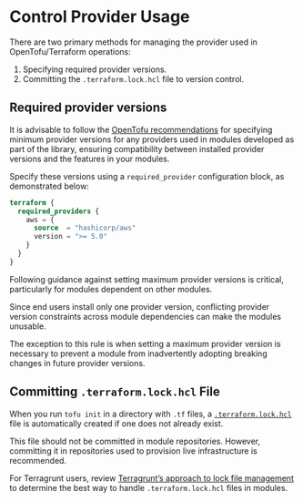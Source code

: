# Control Provider Usage

There are two primary methods for managing the provider used in OpenTofu/Terraform operations:

1. Specifying required provider versions.
2. Committing the `.terraform.lock.hcl` file to version control.
 
## Required provider versions

It is advisable to follow the [OpenTofu recommendations](https://opentofu.org/docs/language/providers/requirements/#best-practices-for-provider-versions) for specifying minimum provider versions for any providers used in modules developed as part of the library, ensuring compatibility between installed provider versions and the features in your modules.



Specify these versions using a `required_provider` configuration block, as demonstrated below:

```terraform
terraform {
  required_providers {
    aws = {
      source  = "hashicorp/aws"
      version = ">= 5.0"
    }
  }
}
```
Following guidance against setting maximum provider versions is critical, particularly for modules dependent on other modules.

Since end users install only one provider version, conflicting provider version constraints across module dependencies can make the modules unusable.

The exception to this rule is when setting a maximum provider version is necessary to prevent a module from inadvertently adopting breaking changes in future provider versions.

## Committing `.terraform.lock.hcl` File


When you run `tofu init` in a directory with `.tf` files, a [`.terraform.lock.hcl`](https://opentofu.org/docs/language/files/dependency-lock) file is automatically created if one does not already exist.

This file should not be committed in module repositories. However, committing it in repositories used to provision live infrastructure is recommended.

For Terragrunt users, review [Terragrunt’s approach to lock file management](https://terragrunt.gruntwork.io/docs/features/lock-file-handling/) to determine the best way to handle `.terraform.lock.hcl` files in modules.
